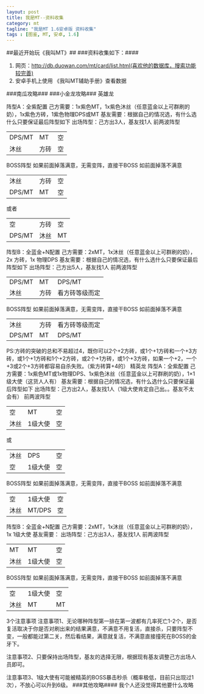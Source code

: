 ```yaml
---
layout: post
title: 我是MT--资料收集
category: mt
tagline: "我是MT 1.6安卓版 资料收集"
tags : [图鉴, MT, 安卓, 1.6]
---
```


##最近开始玩《我叫MT》##
###资料收集如下：####
1. 网页：http://db.duowan.com/mt/card/list.html(喜欢他的数据库，搜索功能较完善)
2. 安卓手机上使用 《我叫MT辅助手册》查看数据

###南瓜攻略###
###小金龙攻略###
英雄龙

阵型A：全紫配置
己方需要：1x紫色MT，1x紫色沐丝（任意蓝金以上可群刷的奶），1x紫色方砖，1紫色物理DPS或MT
基友需要：根据自己的情况选，有什么选什么只要保证最后阵型如下
出场阵型：己方出3人，基友找1人
前两波阵型

<table class="table table-bordered table-striped table-condensed">
	<tr>
		<td>DPS/MT</td>
		<td>MT</td>
		<td>空</td>
	</tr>
	<tr>
		<td>沐丝</td>
		<td>方砖</td>
		<td>空</td>
	</tr>
</table>
BOSS阵型
如果前面掉落满意，无需变阵，直接干BOSS
如前面掉落不满意
<table class="table table-bordered table-striped table-condensed">
	<tr>
		<td>沐丝</td>
		<td>方砖</td>
		<td>空</td>
	</tr>
	<tr>
		<td>DPS/MT</td>
		<td>MT</td>
		<td>空</td>
	</tr>
</table>
或者
<table class="table table-bordered table-striped table-condensed">
	<tr>
		<td>空</td>
		<td>方砖</td>
		<td>空</td>
	</tr>
	<tr>
		<td>DPS/MT</td>
		<td>沐丝</td>
		<td>MT</td>
	</tr>
</table>
阵型B：全蓝金+N配置
己方需要：2xMT，1x沐丝（任意蓝金以上可群刷的奶），2x 方砖，1x 物理DPS
基友需要：根据自己的情况选，有什么选什么只要保证最后阵型如下
出场阵型：己方出5人，基友找1人
前两波阵型
<table class="table table-bordered table-striped table-condensed">
	<tr>
		<td>DPS/MT</td>
		<td>MT</td>
		<td>DPS/MT</td>
	</tr>
	<tr>
		<td>沐丝</td>
		<td>方砖</td>
		<td>看方砖等级而定</td>
	</tr>
</table>
BOSS阵型
如果前面掉落满意，无需变阵，直接干BOSS
如前面掉落不满意
<table class="table table-bordered table-striped table-condensed">
	<tr>
		<td>沐丝</td>
		<td>方砖</td>
		<td>看方砖等级而定</td>
	</tr>
	<tr>
		<td>DPS/MT</td>
		<td>MT</td>
		<td>DPS/MT</td>
	</tr>
</table>
PS:方砖的突破的总和不易超过4，既你可以2个+2方砖，或1个+1方砖和一个+3方砖，或1个+1方砖和1个+2方砖，或2个+1方砖，或1个+3方砖，如果一个+2，一个+3或2个+3方砖都容易自杀失败。（紫方砖算+4的）
精英龙
阵型A：全紫配置
己方需要：1x紫色MT或1x物理DPS、1x紫色沐丝（任意蓝金以上可群刷的奶），1×1级大使（这货人人有）
基友需要：根据自己的情况选，有什么选什么只要保证最后阵型如下
出场阵型：己方出2人，基友找1人（1级大使肯定自己出。。基友不太会有）
前两波阵型
<table class="table table-bordered table-striped table-condensed">
	<tr>
		<td>空</td>
		<td>MT</td>
		<td>空</td>
	</tr>
	<tr>
		<td>沐丝</td>
		<td>1级大使</td>
		<td>空</td>
	</tr>
</table>
或
<table class="table table-bordered table-striped table-condensed">
	<tr>
		<td>沐丝</td>
		<td>DPS</td>
		<td>空</td>
	</tr>
	<tr>
		<td>空</td>
		<td>1级大使</td>
		<td>空</td>
	</tr>
</table>
BOSS阵型
如果前面掉落满意，无需变阵，直接干BOSS
如前面掉落不满意
<table class="table table-bordered table-striped table-condensed">
	<tr>
		<td>空</td>
		<td>1级大使</td>
		<td>空</td>
	</tr>
	<tr>
		<td>沐丝</td>
		<td>MT/DPS</td>
		<td>空</td>
	</tr>
</table>
阵型B：全蓝金+N配置
己方需要：2xMT，1x沐丝（任意蓝金以上可群刷的奶），1x 1级大使
基友需要：
出场阵型：己方出3人，基友找1人
前两波阵型
<table class="table table-bordered table-striped table-condensed">
	<tr>
		<td>MT</td>
		<td>MT</td>
		<td>空</td>
	</tr>
	<tr>
		<td>沐丝</td>
		<td>1级大使</td>
		<td>空</td>
	</tr>
</table>
BOSS阵型
如果前面掉落满意，无需变阵，直接干BOSS
如前面掉落不满意
<table class="table table-bordered table-striped table-condensed">
	<tr>
		<td>空</td>
		<td>1级大使</td>
		<td>空</td>
	</tr>
	<tr>
		<td>沐丝</td>
		<td>MT</td>
		<td>MT</td>
	</tr>
</table>
3个注意事项
注意事项1、无论哪种阵型第一排在第一波都有几率死亡1-2个，是否复活取决于你是否对刷出来的结果满意，不满意不用复活，直接杀，只要阵型不变，一般都能过第二关，然后看结果，满意就复活，不满意直接撞死在BOSS的金牙下。
 

注意事项2、只要保持出场阵型，基友的选择无限，根据现有基友调整己方出场人员即可。
 

注意事项3、1级大使有可能被精英的BOSS暴击秒杀（概率极低，目前只出现过1次），不放心可以升到6级。
###其他攻略####
我个人还没觉得其他要什么攻略